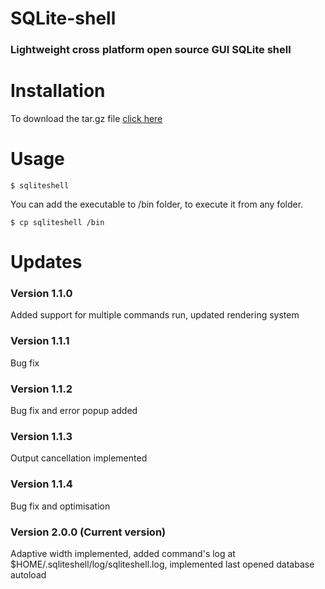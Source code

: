 # SQLite-shell
### Lightweight cross platform open source GUI SQLite shell

# Installation

To download the tar.gz file [click here](https://mega.nz/file/0KFBjbIb#RkyqCvVFeJiaVI4uWZmbzt9NXdu8u4WdQm9iCHABW78)

# Usage
    
    $ sqliteshell
     
You can add the executable to /bin folder, to execute it from any folder.

    $ cp sqliteshell /bin

# Updates
### Version 1.1.0
Added support for multiple commands run, updated rendering system

### Version 1.1.1
Bug fix

### Version 1.1.2
Bug fix and error popup added

### Version 1.1.3
Output cancellation implemented

### Version 1.1.4
Bug fix and optimisation

### Version 2.0.0 (Current version)
Adaptive width implemented, added command's log at $HOME/.sqliteshell/log/sqliteshell.log,
implemented last opened database autoload
